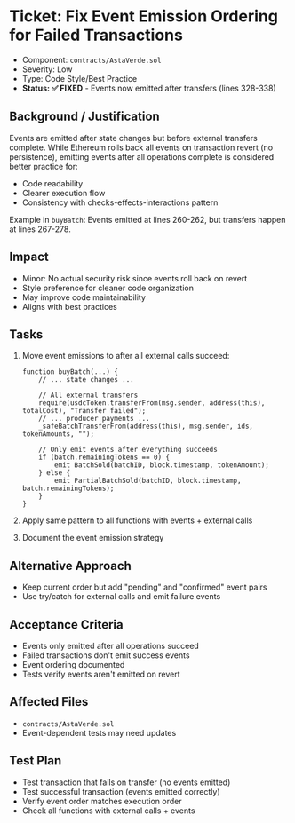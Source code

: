 # Ticket: Fix Event Emission Ordering for Failed Transactions

- Component: `contracts/AstaVerde.sol`
- Severity: Low
- Type: Code Style/Best Practice
- **Status: ✅ FIXED** - Events now emitted after transfers (lines 328-338)

## Background / Justification

Events are emitted after state changes but before external transfers complete. While Ethereum rolls back all events on transaction revert (no persistence), emitting events after all operations complete is considered better practice for:

- Code readability
- Clearer execution flow
- Consistency with checks-effects-interactions pattern

Example in `buyBatch`: Events emitted at lines 260-262, but transfers happen at lines 267-278.

## Impact

- Minor: No actual security risk since events roll back on revert
- Style preference for cleaner code organization
- May improve code maintainability
- Aligns with best practices

## Tasks

1. Move event emissions to after all external calls succeed:

    ```solidity
    function buyBatch(...) {
        // ... state changes ...

        // All external transfers
        require(usdcToken.transferFrom(msg.sender, address(this), totalCost), "Transfer failed");
        // ... producer payments ...
        _safeBatchTransferFrom(address(this), msg.sender, ids, tokenAmounts, "");

        // Only emit events after everything succeeds
        if (batch.remainingTokens == 0) {
            emit BatchSold(batchID, block.timestamp, tokenAmount);
        } else {
            emit PartialBatchSold(batchID, block.timestamp, batch.remainingTokens);
        }
    }
    ```

2. Apply same pattern to all functions with events + external calls
3. Document the event emission strategy

## Alternative Approach

- Keep current order but add "pending" and "confirmed" event pairs
- Use try/catch for external calls and emit failure events

## Acceptance Criteria

- Events only emitted after all operations succeed
- Failed transactions don't emit success events
- Event ordering documented
- Tests verify events aren't emitted on revert

## Affected Files

- `contracts/AstaVerde.sol`
- Event-dependent tests may need updates

## Test Plan

- Test transaction that fails on transfer (no events emitted)
- Test successful transaction (events emitted correctly)
- Verify event order matches execution order
- Check all functions with external calls + events

